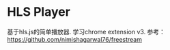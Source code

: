 # HLS Player

基于hls.js的简单播放器.
学习chrome extension v3.
参考：https://github.com/nimishagarwal76/freestream

